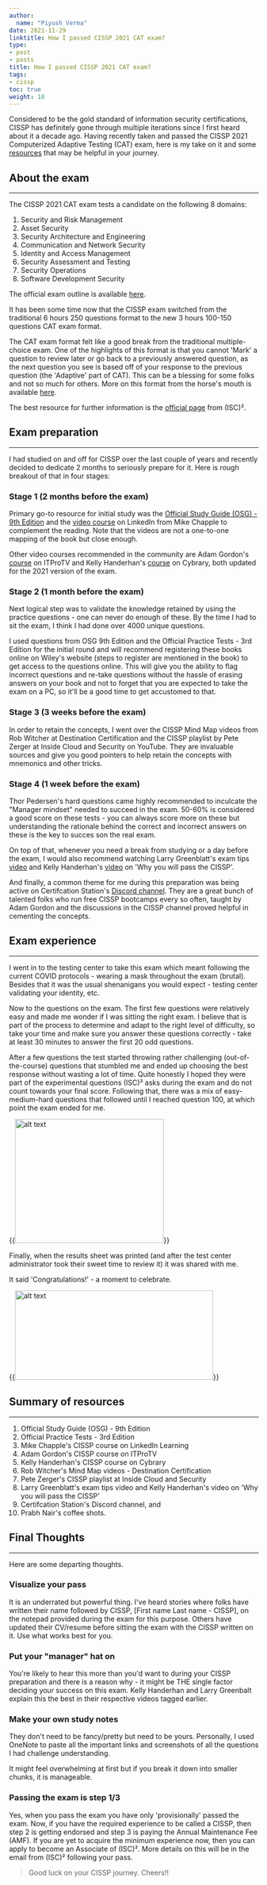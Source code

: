 ```yaml
---
author:
  name: "Piyush Verma"
date: 2021-11-29
linktitle: How I passed CISSP 2021 CAT exam?
type:
- post
- posts
title: How I passed CISSP 2021 CAT exam?
tags: 
- cissp
toc: true
weight: 10
---
```


Considered to be the gold standard of information security certifications, CISSP has definitely gone through multiple iterations since I first heard about it a decade ago. Having recently taken and passed the CISSP 2021 Computerized Adaptive Testing (CAT) exam, here is my take on it and some [resources]() that may be helpful in your journey. 

## About the exam
---
 
The CISSP 2021 CAT exam tests a candidate on the following 8 domains:

1. Security and Risk Management
2. Asset Security
3. Security Architecture and Engineering
4. Communication and Network Security
5. Identity and Access Management
6. Security Assessment and Testing
7. Security Operations
8. Software Development Security

The official exam outline is available [here](https://www.isc2.org/Certifications/CISSP/Certification-Exam-Outline).  

It has been some time now that the CISSP exam switched from the traditional 6 hours 250 questions format to the new 3 hours 100-150 questions CAT exam format.

The CAT exam format felt like a good break from the traditional multiple-choice exam. One of the highlights of this format is that you cannot 'Mark' a question to review later or go back to a previously answered question, as the next question you see is based off of your response to the previous question (the 'Adaptive' part of CAT). This can be a blessing for some folks and not so much for others. More on this format from the horse's mouth is available [here](https://www.isc2.org/certifications/CISSP/CISSP-CAT).

The best resource for further information is the [official page](https://www.isc2.org/Certifications/CISSP) from (ISC)². 

## Exam preparation
---
I had studied on and off for CISSP over the last couple of years and recently decided to dedicate 2 months to seriously prepare for it. Here is rough breakout of that in four stages:

### **Stage 1 (2 months before the exam)**

Primary go-to resource for initial study was the [Official Study Guide (OSG) - 9th Edition](https://www.wiley.com/en-us/(ISC)2+CISSP+Certified+Information+Systems+Security+Professional+Official+Study+Guide,+9th+Edition-p-9781119786238) and the [video course](https://www.linkedin.com/learning/paths/prepare-for-the-certified-information-systems-security-professional-cissp-exam) on LinkedIn from Mike Chapple to complement the reading. Note that the videos are not a one-to-one mapping of the book but close enough.

Other video courses recommended in the community are Adam Gordon's [course](https://www.itpro.tv/courses/isc2/accelerated-cissp-2021/) on ITProTV and Kelly Handerhan's [course](https://www.cybrary.it/course/cissp/) on Cybrary, both updated for the 2021 version of the exam.

### **Stage 2 (1 month before the exam)**

Next logical step was to validate the knowledge retained by using the practice questions - one can never do enough of these. By the time I had to sit the exam, I think I had done over 4000 unique questions. 

I used questions from OSG 9th Edition and the Official Practice Tests - 3rd Edition for the initial round and will recommend registering these books online on Wiley's website (steps to register are mentioned in the book) to get access to the questions online. This will give you the ability to flag incorrect questions and re-take questions without the hassle of erasing answers on your book and not to forget that you are expected to take the exam on a PC, so it'll be a good time to get accustomed to that.

### **Stage 3 (3 weeks before the exam)**

In order to retain the concepts, I went over the CISSP Mind Map videos from Rob Witcher at Destination Certification and the CISSP playlist by Pete Zerger at Inside Cloud and Security on YouTube. They are invaluable sources and give you good pointers to help retain the concepts with mnemonics and other tricks.

### **Stage 4 (1 week before the exam)**

Thor Pedersen's hard questions came highly recommended to inculcate the "Manager mindset" needed to succeed in the exam. 50-60% is considered a good score on these tests - you can always score more on these but understanding the rationale behind the correct and incorrect answers on these is the key to succes son the real exam. 

On top of that, whenever you need a break from studying or a day before the exam, I would also recommend watching Larry Greenblatt's exam tips [video](https://www.youtube.com/watch?v=HWg2geVJuvs) and Kelly Handerhan's [video](https://www.youtube.com/watch?v=v2Y6Zog8h2A) on 'Why you will pass the CISSP'.

And finally, a common theme for me during this preparation was being active on Certifcation Station's [Discord channel](https://discord.com/invite/certstation). They are a great bunch of talented folks who run free CISSP bootcamps every so often, taught by Adam Gordon and the discussions in the CISSP channel proved helpful in cementing the concepts. 

## Exam experience
---
I went in to the testing center to take this exam which meant following the current COVID protocols - wearing a mask throughout the exam (brutal). Besides that it was the usual shenanigans you would expect - testing center validating your identity, etc.

Now to the questions on the exam. The first few questions were relatively easy and made me wonder if I was sitting the right exam. I believe that is part of the process to determine and adapt to the right level of difficulty, so take your time and make sure you answer these questions correctly - take at least 30 minutes to answer the first 20 odd questions. 

After a few questions the test started throwing rather challenging (out-of-the-course) questions that stumbled me and ended up choosing the best response without wasting a lot of time. Quite honestly I hoped they were part of the experimental questions (ISC)² asks during the exam and do not count towards your final score. Following that, there was a mix of easy-medium-hard questions that followed until I reached question 100, at which point the exam ended for me. 

{{<image src="https://media.giphy.com/media/13Cmju3maIjStW/giphy.gif" alt="alt text" width="300" height="250" position="center">}}

Finally, when the results sheet was printed (and after the test center administrator took their sweet time to review it) it was shared with me.

It said 'Congratulations!' - a moment to celebrate.


{{<image src="https://media.giphy.com/media/8Iv5lqKwKsZ2g/giphy.gif" alt="alt text" width="400" height="180" position="center">}} 

## Summary of resources
---
1. Official Study Guide (OSG) - 9th Edition 
2. Official Practice Tests - 3rd Edition
3. Mike Chapple's CISSP course on LinkedIn Learning 
4. Adam Gordon's CISSP course on ITProTV
5. Kelly Handerhan's CISSP course on Cybrary
6. Rob Witcher's Mind Map videos - Destination Certification
7. Pete Zerger's CISSP playlist at Inside Cloud and Security
8. Larry Greenblatt's exam tips video and Kelly Handerhan's video on 'Why you will pass the CISSP'
9. Certifcation Station's Discord channel, and
10. Prabh Nair's coffee shots. 


## Final Thoughts
---
Here are some departing thoughts.

### **Visualize your pass**

It is an underrated but powerful thing. I've heard stories where folks have written their name followed by CISSP, [First name Last name - CISSP], on the notepad provided during the exam for this purpose. Others have updated their CV/resume before sitting the exam with the CISSP written on it. Use what works best for you.  

### **Put your "manager" hat on**

You're likely to hear this more than you'd want to during your CISSP preparation and there is a reason why - it might be THE single factor deciding your success on this exam. Kelly Handerhan and Larry Greenbalt explain this the best in their respective videos tagged earlier.

### **Make your own study notes** 

They don't need to be fancy/pretty but need to be yours. Personally, I used OneNote to paste all the important links and screenshots of all the questions I had challenge understanding. 

It might feel overwhelming at first but if you break it down into smaller chunks, it is manageable. 

### **Passing the exam is step 1/3**

Yes, when you pass the exam you have only 'provisionally' passed the exam. Now, if you have the required experience to be called a CISSP, then step 2 is getting endorsed and step 3 is paying the Annual Maintenance Fee (AMF). If you are yet to acquire the minimum experience now, then you can apply to become an Associate of (ISC)². More details on this will be in the email from (ISC)² following your pass.

> Good luck on your CISSP journey. Cheers!!
